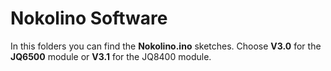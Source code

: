 # Nokolino Software

In this folders you can find the **Nokolino.ino** sketches. Choose **V3.0** for the **JQ6500** module or **V3.1** for the JQ8400 module.  
